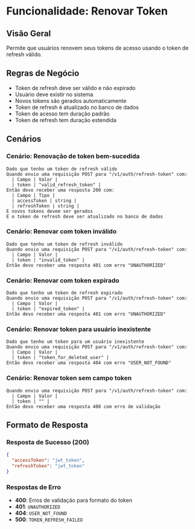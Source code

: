 # Funcionalidade: Renovar Token

## Visão Geral
Permite que usuários renovem seus tokens de acesso usando o token de refresh válido.

## Regras de Negócio
- Token de refresh deve ser válido e não expirado
- Usuário deve existir no sistema
- Novos tokens são gerados automaticamente
- Token de refresh é atualizado no banco de dados
- Token de acesso tem duração padrão
- Token de refresh tem duração estendida

## Cenários

### Cenário: Renovação de token bem-sucedida
```gherkin
Dado que tenho um token de refresh válido
Quando envio uma requisição POST para "/v1/auth/refresh-token" com:
  | Campo | Valor |
  | token | "valid_refresh_token" |
Então devo receber uma resposta 200 com:
  | Campo | Tipo |
  | accessToken | string |
  | refreshToken | string |
E novos tokens devem ser gerados
E o token de refresh deve ser atualizado no banco de dados
```

### Cenário: Renovar com token inválido
```gherkin
Dado que tenho um token de refresh inválido
Quando envio uma requisição POST para "/v1/auth/refresh-token" com:
  | Campo | Valor |
  | token | "invalid_token" |
Então devo receber uma resposta 401 com erro "UNAUTHORIZED"
```

### Cenário: Renovar com token expirado
```gherkin
Dado que tenho um token de refresh expirado
Quando envio uma requisição POST para "/v1/auth/refresh-token" com:
  | Campo | Valor |
  | token | "expired_token" |
Então devo receber uma resposta 401 com erro "UNAUTHORIZED"
```

### Cenário: Renovar token para usuário inexistente
```gherkin
Dado que tenho um token para um usuário inexistente
Quando envio uma requisição POST para "/v1/auth/refresh-token" com:
  | Campo | Valor |
  | token | "token_for_deleted_user" |
Então devo receber uma resposta 404 com erro "USER_NOT_FOUND"
```

### Cenário: Renovar token sem campo token
```gherkin
Quando envio uma requisição POST para "/v1/auth/refresh-token" com:
  | Campo | Valor |
  | token | "" |
Então devo receber uma resposta 400 com erro de validação
```

## Formato de Resposta

### Resposta de Sucesso (200)
```json
{
  "accessToken": "jwt_token",
  "refreshToken": "jwt_token"
}
```

### Respostas de Erro
- **400**: Erros de validação para formato do token
- **401**: `UNAUTHORIZED`
- **404**: `USER_NOT_FOUND`
- **500**: `TOKEN_REFRESH_FAILED`
